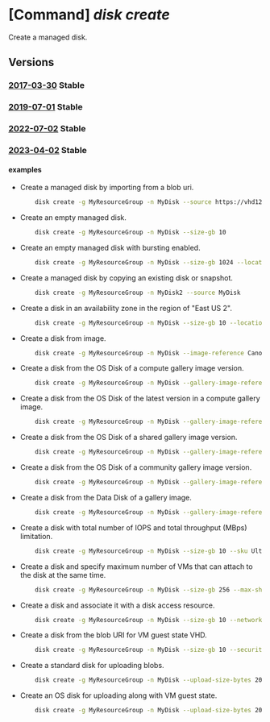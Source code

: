 # [Command] _disk create_

Create a managed disk.

## Versions

### [2017-03-30](/Resources/mgmt-plane/L3N1YnNjcmlwdGlvbnMve30vcmVzb3VyY2Vncm91cHMve30vcHJvdmlkZXJzL21pY3Jvc29mdC5jb21wdXRlL2Rpc2tzL3t9/2017-03-30.xml) **Stable**

<!-- mgmt-plane /subscriptions/{}/resourcegroups/{}/providers/microsoft.compute/disks/{} 2017-03-30 -->

### [2019-07-01](/Resources/mgmt-plane/L3N1YnNjcmlwdGlvbnMve30vcmVzb3VyY2Vncm91cHMve30vcHJvdmlkZXJzL21pY3Jvc29mdC5jb21wdXRlL2Rpc2tzL3t9/2019-07-01.xml) **Stable**

<!-- mgmt-plane /subscriptions/{}/resourcegroups/{}/providers/microsoft.compute/disks/{} 2019-07-01 -->

### [2022-07-02](/Resources/mgmt-plane/L3N1YnNjcmlwdGlvbnMve30vcmVzb3VyY2Vncm91cHMve30vcHJvdmlkZXJzL21pY3Jvc29mdC5jb21wdXRlL2Rpc2tzL3t9/2022-07-02.xml) **Stable**

<!-- mgmt-plane /subscriptions/{}/resourcegroups/{}/providers/microsoft.compute/disks/{} 2022-07-02 -->

### [2023-04-02](/Resources/mgmt-plane/L3N1YnNjcmlwdGlvbnMve30vcmVzb3VyY2Vncm91cHMve30vcHJvdmlkZXJzL21pY3Jvc29mdC5jb21wdXRlL2Rpc2tzL3t9/2023-04-02.xml) **Stable**

<!-- mgmt-plane /subscriptions/{}/resourcegroups/{}/providers/microsoft.compute/disks/{} 2023-04-02 -->

#### examples

- Create a managed disk by importing from a blob uri.
    ```bash
        disk create -g MyResourceGroup -n MyDisk --source https://vhd1234.blob.core.windows.net/vhds/osdisk1234.vhd
    ```

- Create an empty managed disk.
    ```bash
        disk create -g MyResourceGroup -n MyDisk --size-gb 10
    ```

- Create an empty managed disk with bursting enabled.
    ```bash
        disk create -g MyResourceGroup -n MyDisk --size-gb 1024 --location centraluseuap --enable-bursting
    ```

- Create a managed disk by copying an existing disk or snapshot.
    ```bash
        disk create -g MyResourceGroup -n MyDisk2 --source MyDisk
    ```

- Create a disk in an availability zone in the region of "East US 2".
    ```bash
        disk create -g MyResourceGroup -n MyDisk --size-gb 10 --location eastus2 --zone 1
    ```

- Create a disk from image.
    ```bash
        disk create -g MyResourceGroup -n MyDisk --image-reference Canonical:0001-com-ubuntu-server-jammy:22_04-lts-gen2:latest
    ```

- Create a disk from the OS Disk of a compute gallery image version.
    ```bash
        disk create -g MyResourceGroup -n MyDisk --gallery-image-reference /subscriptions/00000000-0000-0000-0000-000000000000/resourceGroups/myRG/providers/Microsoft.Compute/galleries/myGallery/images/myImage/versions/1.0.0
    ```

- Create a disk from the OS Disk of the latest version in a compute gallery image.
    ```bash
        disk create -g MyResourceGroup -n MyDisk --gallery-image-reference /subscriptions/00000000-0000-0000-0000-000000000000/resourceGroups/myRG/providers/Microsoft.Compute/galleries/myGallery/images/myImage
    ```

- Create a disk from the OS Disk of a shared gallery image version.
    ```bash
        disk create -g MyResourceGroup -n MyDisk --gallery-image-reference /SharedGalleries/sharedGalleryUniqueName/Images/imageName/Versions/1.0.0
    ```

- Create a disk from the OS Disk of a community gallery image version.
    ```bash
        disk create -g MyResourceGroup -n MyDisk --gallery-image-reference /CommunityGalleries/communityGalleryPublicGalleryName/Images/imageName/Versions/1.0.0
    ```

- Create a disk from the Data Disk of a gallery image.
    ```bash
        disk create -g MyResourceGroup -n MyDisk --gallery-image-reference /subscriptions/00000000-0000-0000-0000-000000000000/resourceGroups/myRG/providers/Microsoft.Compute/galleries/myGallery/images/myImage/versions/1.0.0 --gallery-image-reference-lun 0
    ```

- Create a disk with total number of IOPS and total throughput (MBps) limitation.
    ```bash
        disk create -g MyResourceGroup -n MyDisk --size-gb 10 --sku UltraSSD_LRS --disk-iops-read-only 200 --disk-mbps-read-only 30
    ```

- Create a disk and specify maximum number of VMs that can attach to the disk at the same time.
    ```bash
        disk create -g MyResourceGroup -n MyDisk --size-gb 256 --max-shares 2 -l centraluseuap
    ```

- Create a disk and associate it with a disk access resource.
    ```bash
        disk create -g MyResourceGroup -n MyDisk --size-gb 10 --network-access-policy AllowPrivate --disk-access MyDiskAccessID
    ```

- Create a disk from the blob URI for VM guest state VHD.
    ```bash
        disk create -g MyResourceGroup -n MyDisk --size-gb 10 --security-data-uri GuestStateDiskVhdUri --security-type TrustedLaunch --hyper-v-generation V2
    ```

- Create a standard disk for uploading blobs.
    ```bash
        disk create -g MyResourceGroup -n MyDisk --upload-size-bytes 20972032 --upload-type Upload
    ```

- Create an OS disk for uploading along with VM guest state.
    ```bash
        disk create -g MyResourceGroup -n MyDisk --upload-size-bytes 20972032 --upload-type UploadWithSecurityData --security-type TrustedLaunch --hyper-v-generation V2
    ```
